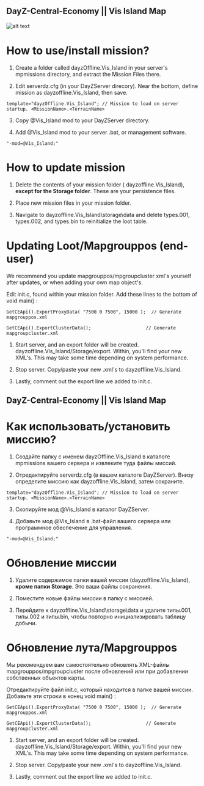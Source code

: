 DayZ-Central-Economy || Vis Island Map
--------------------------------------------------------------------------------

![alt text](https://i.imgur.com/nvOCB0J.png)

# How to use/install mission?

1. Create a folder called dayzOffline.Vis_Island in your server's mpmissions directory, and extract the Mission Files there.

2. Edit serverdz.cfg (in your DayZServer direcory). Near the bottom, define mission as dayzoffline.Vis_Island, then save.

`template="dayzOffline.Vis_Island"; // Mission to load on server startup. <MissionName>.<TerrainName>`

3. Copy @Vis_Island mod to your DayZServer directory.

4. Add @Vis_Island mod to your server .bat, or management software.

`"-mod=@Vis_Island;"`

# How to update mission

1. Delete the contents of your mission folder ( dayzoffline.Vis_Island), **except for the Storage folder**. These are your persistence files.

2. Place new mission files in your mission folder.

3. Navigate to dayzoffline.Vis_Island\storage\data and delete types.001, types.002, and types.bin to reinitialize the loot table.

# Updating Loot/Mapgrouppos (end-user)

We recommend you update mapgrouppos/mpgroupcluster xml's yourself after updates, or when adding your own map object's.

Edit init.c, found within your mission folder. Add these lines to the bottom of void main() :

`GetCEApi().ExportProxyData( "7500 0 7500", 15000 );  // Generate mapgrouppos.xml`

`GetCEApi().ExportClusterData();                    // Generate mapgroupcluster.xml`

1. Start server, and an export folder will be created. dayzoffline.Vis_Island/Storage/export. Within, you'll find your new XML's. This may take some time depending on system performance.

2. Stop server. Copy/paste your new .xml's to dayzoffline.Vis_Island.

3. Lastly, comment out the export line we added to init.c.

DayZ-Central-Economy || Vis Island Map
--------------------------------------------------------------------------------

# Как использовать/установить миссию?

1. Создайте папку с именем dayzOffline.Vis_Island в каталоге mpmissions вашего сервера и извлеките туда файлы миссий.

2. Отредактируйте serverdz.cfg (в вашем каталоге DayZServer). Внизу определите миссию как dayzoffline.Vis_Island, затем сохраните.

`template="dayzOffline.Vis_Island"; // Mission to load on server startup. <MissionName>.<TerrainName>`

3. Скопируйте мод @Vis_Island в каталог DayZServer.

4. Добавьте мод @Vis_Island в .bat-файл вашего сервера или программное обеспечение для управления.

`"-mod=@Vis_Island;"`

# Обновление миссии

1. Удалите содержимое папки вашей миссии (dayzoffline.Vis_Island), **кроме папки Storage**. Это ваши файлы сохранения.

2. Поместите новые файлы миссии в папку с миссией.

3. Перейдите к dayzoffline.Vis_Island\storage\data и удалите типы.001, типы.002 и типы.bin, чтобы повторно инициализировать таблицу добычи.

# Обновление лута/Mapgrouppos

Мы рекомендуем вам самостоятельно обновлять XML-файлы mapgrouppos/mpgroupcluster после обновлений или при добавлении собственных объектов карты.

Отредактируйте файл init.c, который находится в папке вашей миссии. Добавьте эти строки в конец void main() :

`GetCEApi().ExportProxyData( "7500 0 7500", 15000 );  // Generate mapgrouppos.xml`

`GetCEApi().ExportClusterData();                    // Generate mapgroupcluster.xml`

1. Start server, and an export folder will be created. dayzoffline.Vis_Island/Storage/export. Within, you'll find your new XML's. This may take some time depending on system performance.

2. Stop server. Copy/paste your new .xml's to dayzoffline.Vis_Island.

3. Lastly, comment out the export line we added to init.c.
